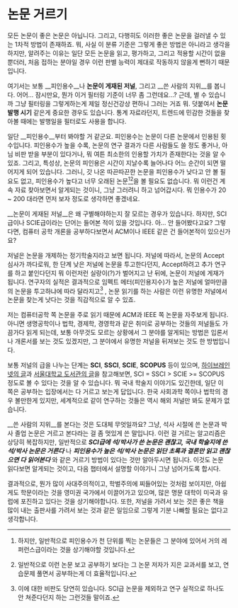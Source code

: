 # 논문 거르기

모든 논문이 좋은 논문은 아닙니다. 그리고, 다행히도 이러한 좋은 논문을 걸러낼 수 있는 1차적 방법이 존재하죠. 뭐, 사실 이 분류 기준은 그렇게 좋은 방법은 아니라고 생각을 하지만, 알려주는 이유는 일단 모든 논문을 읽고, 평가하고, 그리고 적용할 시간이 없을 뿐더러, 처음 접하는 분야일 경우 이런 판별 능력이 제대로 작동하지 않을게 뻔하기 때문입니다.

여기서는 보통 __피인용수__나 __논문이 게재된 저널__, 그리고 __쓴 사람의 지위__를 봅니다. 어어… 잠시만요, 뭔가 이거 필터링 기준이 너무 좀 그런데요…? 근데, 별 수 있습니까 그냥 필터링을 그렇게하는게 제일 정신건강상 편하니 그러는 거죠 뭐. 덧붙여서 __논문 발행 시기__ 같은게 중요한 경우도 있습니다. 통계 자료라던지, 트렌드에 민감한 것들을 찾아볼 때에는 발행일을 필터로도 사용을 합니다.

일단 __피인용수__부터 봐야할 거 같군요. 피인용수는 논문이 다른 논문에서 인용된 횟수입니다. 피인용수가 높을 수록, 논문의 연구 결과가 다른 사람들도 쓸 정도 좋거나, 아님 비판 받을 부분이 있다거나, 뭐 여튼 최소한의 인용할 가치가 존재한다는 것을 알 수 있죠. 그리고, 특성상, 논문의 피인용은 시간이 지날수록 늘어나다 어느 순간이 되면 떨어지게 되어 있습니다. 그러니, 갓 나온 따끈따끈한 논문을 피인용수가 낮다고 안 볼 필요도 없고, 피인용수가 높다고 너무 오래된 논문[^1][^2]을 볼 필요도 없습니다. 뭐 이런건 계속 자료 찾아보면서 알게되는 것이니, 그냥 그러려니 하고 넘어갑시다. 뭐 인용수가 20 ~ 200 대라면 먼저 보자 정도로 생각하면 좋겠네요.

__논문이 게재된 저널__은 왜 구별해야하는지 잘 모르는 경우가 있습니다. 하지만, SCI급이나 SCIE급이라는 단어는 들어본 적이 있을 것입니다. 아… 안 들어봤다고요? 그렇다면, 컴퓨터 공학 개론을 공부하다보면서 ACM이나 IEEE 같은 건 들어본적이 있으신가요?

저널은 논문을 개제하는 정기학술지라고 보면 됩니다. 저널에 따라서, 논문의 Accept 심사가 까다로워, 한 단계 낮은 저널에 논문을 투고한다던지, Accept하려고 추가 연구를 하고 붙인다던지 뭐 이런저런 실랑이(?)가 벌어지고 난 뒤에, 논문이 저널에 게재가 됩니다. 연구자의 실적은 결과적으로 임펙트 메터(피인용지수)가 높은 저널에 얼마만큼의 논문을 투고하냐에 따라 달라지고[^3] , 논문 읽기를 하는 사람은 이런 유명한 저널에서 논문을 찾는게 낫다는 것을 직감적으로 알 수 있죠.

저는 컴퓨터공학 쪽 논문을 주로 읽기 때문에 ACM과 IEEE 쪽 논문을 자주보게 됩니다. 아니면 생명공학이나 법학, 경제학, 경영학과 같은 취미로 공부하는 것들의 저널들도 가끔가다 읽게 되는데, 보통 아무것도 모르는 상황에서 그 분야를 알게되는 방법은 입론서나 개론서를 보는 것도 있겠지만, 그 분야에서 유명한 저널을 뒤져보는 것도 한 방법입니다.

보통 저널의 급을 나누는 단계는 __SCI__, __SSCI__, __SCIE__, __SCOPUS__ 등이 있으며, [하이브레인넷의 글](http://www.hibrain.net/hibrainWebApp/servlet/ExtraBoardManager;jsessionid=cbf601fa30d565e71b5c6c014ab9b19f8d3de81d9dd9.e34Nch4ObNeMb40Tbx8KbxuRbx90n6jAmljGr5XDqQLvpAe?extraboardCmd=view&extraboard_id=108663&group_id=108663&menu_id=26&program_code=10&list_type=list&pageno=4)과 [서울대학교 도서관의 글](http://meta1.snu.ac.kr/site/snu/sci/Sci111.jsp)을 참고해보면, SCI = SSCI > SCIE >= SCOPUS 정도로 볼 수 있다는 것을 알 수 있습니다. 뭐 국내 학술지 이야기도 있긴한데, 일단 이 쪽은 공부하는 입장에서는 다 거르고 보는게 답입니다. 한국 사회과학 쪽이나 법학의 경우 볼만한게 있지만, 세계적으로 같이 연구하는 것들은 역시 해외 저널만 봐도 문제가 없습니다.

__쓴 사람의 지위__를 본다는 것은 도대체 무엇일까요? 그냥, 석사 시절에 쓴 논문과 박사 졸업 논문은 거르고 본다라는 걸 좀 멋있게 쓴 말입니다. 이런 걸 거르는 알고리즘은 상당히 복잡하지만, 일반적으로 ___SCI급에 석/박사가 쓴 논문은 괜찮고, 국내 학술지에 쓴 석/박사 논문은 거른다___ 나 ___피인용수가 높은 석/박사 논문은 읽단 초록과 결론만 읽고 괜찮으면 다 읽어본다___ 와 같은 거르기 방법이 있다는 것만 알아두시면 됩니다. 이것도 논문 읽다보면 알게되는 것이고, 다음 챕터에서 설명할 이야기니 그냥 넘어가도록 합시다.

결과적으로, 뭔가 많이 사대주의적이고, 학벌주의에 찌들어있는 것처럼 보이지만, 아쉽게도 학문이라는 것을 영미권 국가에서 이끌어가고 있으며, 많은 명문 대학이 미국과 유럽에 포진하고 있다는 것을 상기해야합니다. 또한, 저널을 가려서 보는 것은 좋은 책을 많이 내는 출판사를 가려서 보는 것과 같은 일임으로 그렇게 기분 나빠할 필요는 없다고 생각합니다.

[^1]: 하지만, 일반적으로 피인용수가 천 단위를 찍는 논문들은 그 분야에 있어서 거의 레퍼런스급이라는 것을 상기해야할 것입니다. 
[^2]: 일반적으로 이런 논문 보고 공부하기 보다는 그 논문 저자가 지은 교과서를 보고, 연습문제 풀면서 공부하는게 더 효율적입니다.
[^3]: 이에 대한 비판도 당연히 있습니다. SCI급 논문을 제외하고 연구 실적으로 하나도 안 쳐준다던지 하는 그런것들 말이죠.